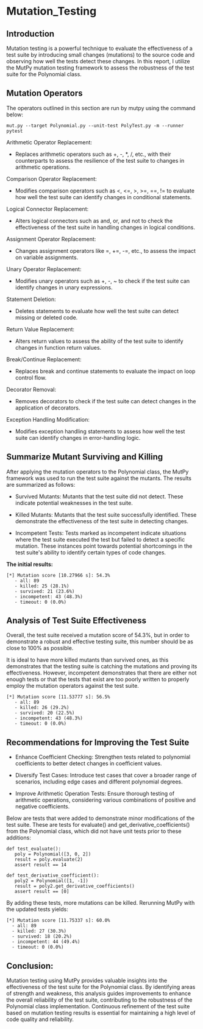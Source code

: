 # Mutation_Testing

## Introduction

Mutation testing is a powerful technique to evaluate the effectiveness of a test suite by introducing small changes (mutations) to the source code and observing how well the tests detect these changes. In this report, I utilize the MutPy mutation testing framework to assess the robustness of the test suite for the Polynomial class.

## Mutation Operators

The operators outlined in this section are run by mutpy using the command below: 

```
mut.py --target Polynomial.py --unit-test PolyTest.py -m --runner pytest
```

Arithmetic Operator Replacement:
- Replaces arithmetic operators such as +, -, *, /, etc., with their counterparts to assess the resilience of the test suite to changes in arithmetic operations.

Comparison Operator Replacement:
- Modifies comparison operators such as <, <=, >, >=, ==, != to evaluate how well the test suite can identify changes in conditional statements.

Logical Connector Replacement:
- Alters logical connectors such as and, or, and not to check the effectiveness of the test suite in handling changes in logical conditions.

Assignment Operator Replacement:
- Changes assignment operators like =, +=, -=, etc., to assess the impact on variable assignments.

Unary Operator Replacement:
- Modifies unary operators such as +, -, ~ to check if the test suite can identify changes in unary expressions.

Statement Deletion:
- Deletes statements to evaluate how well the test suite can detect missing or deleted code.

Return Value Replacement:
- Alters return values to assess the ability of the test suite to identify changes in function return values.

Break/Continue Replacement:
- Replaces break and continue statements to evaluate the impact on loop control flow.

Decorator Removal:
- Removes decorators to check if the test suite can detect changes in the application of decorators.

Exception Handling Modification:
- Modifies exception handling statements to assess how well the test suite can identify changes in error-handling logic.



## Summarize Mutant Surviving and Killing 

After applying the mutation operators to the Polynomial class, the MutPy framework was used to run the test suite against the mutants. The results are summarized as follows:
- Survived Mutants: Mutants that the test suite did not detect. These indicate potential weaknesses in the test suite.

- Killed Mutants: Mutants that the test suite successfully identified. These demonstrate the effectiveness of the test suite in detecting changes.

- Incompetent Tests: Tests marked as incompetent indicate situations where the test suite executed the test but failed to detect a specific mutation. These instances point towards potential shortcomings in the test suite's ability to identify certain types of code changes.

 __The initial results:__

```
[*] Mutation score [10.27966 s]: 54.3%
   - all: 89
   - killed: 25 (28.1%)
   - survived: 21 (23.6%)
   - incompetent: 43 (48.3%)
   - timeout: 0 (0.0%)
```
## Analysis of Test Suite Effectiveness 

Overall, the test suite received a mutation score of 54.3%, but in order to demonstrate a robust and effective testing suite, 
this number should be as close to 100% as possible. 

It is ideal to have more killed mutants than survived ones, as this demonstrates that the testing suite is catching the mutations and proving its effectiveness. However, incompetent demonstrates that there are either not enough tests or that the tests that exist are too poorly written to properly employ the mutation operators
against the test suite. 

```
[*] Mutation score [11.53777 s]: 56.5%
   - all: 89
   - killed: 26 (29.2%)
   - survived: 20 (22.5%)
   - incompetent: 43 (48.3%)
   - timeout: 0 (0.0%)
```



## Recommendations for Improving the Test Suite

- Enhance Coefficient Checking: Strengthen tests related to polynomial coefficients to better detect changes in coefficient values.

- Diversify Test Cases: Introduce test cases that cover a broader range of scenarios, including edge cases and different polynomial degrees.
    
- Improve Arithmetic Operation Tests: Ensure thorough testing of arithmetic operations, considering various combinations of positive and negative coefficients.


Below are tests that were added to demonstrate minor modifications of the test suite. These are tests for evaluate() and get_derivative_coefficients() 
from the Polynomial class, which did not have unit tests prior to these additions:  

 ```
def test_evaluate(): 
    poly = Polynomial([3, 0, 2]) 
    result = poly.evaluate(2)
    assert result == 14

def test_derivative_coefficient():
    poly2 = Polynomial([1, -1])  
    result = poly2.get_derivative_coefficients()
    assert result == [0]
 ```

By adding these tests, more mutations can be killed. Rerunning MutPy with the updated tests yields:

 
 ```
[*] Mutation score [11.75337 s]: 60.0%
   - all: 89
   - killed: 27 (30.3%)
   - survived: 18 (20.2%)
   - incompetent: 44 (49.4%)
   - timeout: 0 (0.0%)
```


## Conclusion: 

Mutation testing using MutPy provides valuable insights into the effectiveness of the test suite for the Polynomial class. 
By identifying areas of strength and weakness, this analysis guides improvements to enhance the overall reliability of the test suite, 
contributing to the robustness of the Polynomial class implementation. Continuous refinement of the test suite based on mutation testing results is essential for maintaining a high level of code quality and reliability.
